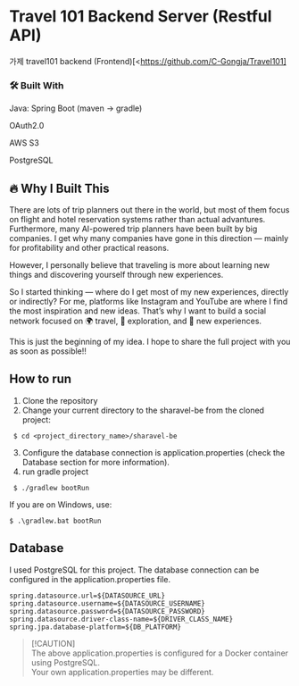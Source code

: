 # Travel 101 Backend Server (Restful API)
가제 travel101 backend
(Frontend)[<https://github.com/C-Gongja/Travel101]

### 🛠️ Built With 
Java: Spring Boot (maven -> gradle)

OAuth2.0

AWS S3

PostgreSQL

## 🔥 Why I Built This
There are lots of trip planners out there in the world, but most of them focus on flight and hotel reservation systems rather than actual advantures. Furthermore, many AI-powered trip planners have been built by big companies. I get why many companies have gone in this direction — mainly for profitability and other practical reasons.

However, I personally believe that traveling is more about learning new things and discovering yourself through new experiences.

So I started thinking — where do I get most of my new experiences, directly or indirectly? For me, platforms like Instagram and YouTube are where I find the most inspiration and new ideas.
That’s why I want to build a social network focused on 🌍 travel, 🚀 exploration, and 🌱 new experiences.

This is just the beginning of my idea. I hope to share the full project with you as soon as possible!!

## How to run
1. Clone the repository
2. Change your current directory to the sharavel-be from the cloned project:
```
 $ cd <project_directory_name>/sharavel-be
```
3. Configure the database connection is application.properties (check the Database section for more information).
4. run gradle project
```
 $ ./gradlew bootRun
```
If you are on Windows, use:
```
$ .\gradlew.bat bootRun
```

## Database
I used PostgreSQL for this project. The database connection can be configured in the application.properties file.

```
spring.datasource.url=${DATASOURCE_URL}
spring.datasource.username=${DATASOURCE_USERNAME}
spring.datasource.password=${DATASOURCE_PASSWORD}
spring.datasource.driver-class-name=${DRIVER_CLASS_NAME}
spring.jpa.database-platform=${DB_PLATFORM}
```
>[!CAUTION] <br>
>The above application.properties is configured for a Docker container using PostgreSQL. <br>
>Your own application.properties may be different.
